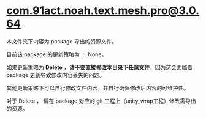 # com.91act.noah.text.mesh.pro@3.0.64

本文件夹下内容为 package 导出的资源文件。

目前该 package 的更新策略为 ： None。

如果更新策略为 **Delete** ，**请不要直接修改本目录下任意文件**，因为这会面临着 package 更新导致修改内容丢失的问题。

其他更新策略下可以自行修改文件内容，并自行确保修改后内容的可维护性。

对于 Delete ， 请在 package 对应的 git 工程上（unity_wrap工程）修改需导出的资源。

